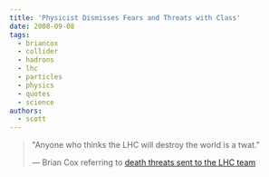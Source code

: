 ```yaml
---
title: 'Physicist Dismisses Fears and Threats with Class'
date: 2008-09-08
tags:
  - briancox
  - collider
  - hadrons
  - lhc
  - particles
  - physics
  - quotes
  - science
authors:
  - scott
---
```


> "Anyone who thinks the LHC will destroy the world is a twat."
>
> — Brian Cox referring to [death threats sent to the LHC team](http://www.astroengine.com/?p=1240)
